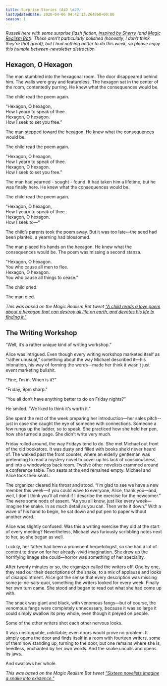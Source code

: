 ```yaml
---
title: Surprise Stories (AiD \#20)
lastUpdatedDate: 2020-04-06 04:42:13.264868+00:00
season: 1
---
```


*Russell here with some surprise flash fiction, [inspired by Sherry](https://buttondown.email/frostyshadows) (and [Magic Realism Bot](https://twitter.com/magicrealismbot)). These aren't particularly polished (honestly, I don't think they're that great), but I had nothing better to do this week, so please enjoy this humble between-newsletter distraction.*

## Hexagon, O Hexagon

The man stumbled into the hexagonal room. The door disappeared behind him. The walls were gray and featureless. The hexagon sat in the center of the room, contentedly purring. He knew what the consequences would be.

The child read the poem again.

“Hexagon, O hexagon,  
How I yearn to speak of thee.  
Hexagon, O hexagon.  
How I seek to set you free.”  

The man stepped toward the hexagon. He knew what the consequences would be.

The child read the poem again.

“Hexagon, O hexagon,  
How I yearn to speak of thee.  
Hexagon, O hexagon.  
How I seek to set you free.”  

The man had yearned - sought - found. It had taken him a lifetime, but he was finally here. He knew what the consequences would be.

The child read the poem again.

“Hexagon, O hexagon,  
How I yearn to speak of thee.  
Hexagon, O hexagon.  
How I seek to—“  

The child’s parents took the poem away. But it was too late—the seed had been planted, a yearning had blossomed.

The man placed his hands on the hexagon. He knew what the consequences would be. The poem was missing a second stanza. 

“Hexagon, O hexagon.  
You who cause all men to flee.  
Hexagon, O hexagon.  
You who cause all things to cease.”  

The child cried.

The man died.

*This was based on the Magic Realism Bot tweet ["A child reads a love poem about a hexagon that can destroy all life on earth, and devotes his life to finding it."](https://twitter.com/MagicRealismBot/status/1243217647350644736)*

## The Writing Workshop

“Well, it’s a rather unique kind of writing workshop.”

Alice was intrigued. Even though every writing workshop marketed itself as “rather unusual,” something about the way Michael described it—his intonation, his way of forming the words—made her think it wasn’t just event marketing bullshit.

“Fine, I’m in. When is it?”

“Friday, 9pm sharp.”

“You all don’t have anything better to do on Friday nights?”

He smiled. “We liked to think it’s worth it.”

She spent the rest of the week preparing her introduction—her sales pitch--just in case she caught the eye of someone with connections. Someone a few rungs up the ladder, so to speak. She practiced how she held her pen, how she turned a page. She didn’t write very much.

Friday rolled around, the way Fridays tend to do. She met Michael out front of the old bookstore. It was dusty and filled with books she’d never heard of. The walked past the front counter, where an elderly gentleman was pretending to read a mystery novel to cover up his lack of consciousness, and into a windowless back room. Twelve other novelists crammed around a conference table. Two seats at the end remained empty. Michael and Alice took their seats.

The organizer cleared his throat and stood. “I’m glad to see we have a new member this week—if you could wave to everyone, Alice, thank you—and, well, I don’t think you’ll all mind if I describe the exercise for the newcomer.” The were some nods of assent. “As you all know, just like every week—imagine the snake. In as much detail as you can. Then write it down.” With a wave of his hand to begin, he sat down and put pen to paper without another word.

Alice was slightly confused. Was this a writing exercise they did at the start of every meeting? Nevertheless, Michael was furiously scribbling notes next to her, so she began as well.

Luckily, her father had been a prominent herpetologist, so she had a lot of content to draw on for her already-vivid imagination. She drew up the horrifying image she could—horror was something of her speciality.

After twenty minutes or so, the organizer called the writers off. One by one, they read our their descriptions of the snake, to a mix of applause and looks of disappointment. Alice got the sense that every description was missing some je-ne-sais-quoi, something the writers looked for every week. Finally her own turn came. She stood and began to read out what she had come up with.

The snack was giant and black, with venomous fangs—but of course, the venomous fangs were completely unnecessary, because it was so large it could simply swallow its prey whole, even though it preyed on people.

Some of the other writers shot each other nervous looks.

It was unstoppable, unkillable; even doors would prove no problem. It simply opens the door and finds itself in a room with fourteen writers, some of them now standing up, turning to the door, but one remains where she is, heedless, enchanted by her own words. And the snake uncoils and opens its jaws.

And swallows her whole.

*This was based on the Magic Realism Bot tweet ["Sixteen novelists imagine a snake into existence."](https://twitter.com/MagicRealismBot/status/1244425639412678656)*